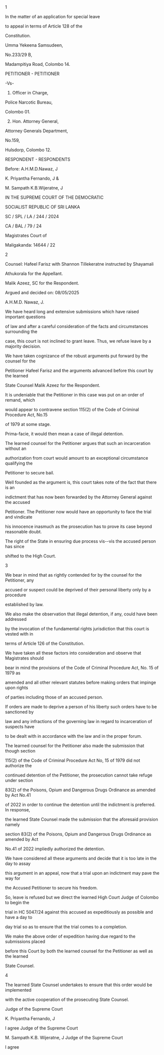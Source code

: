 1

In the matter of an application for special leave

to appeal in terms of Article 128 of the

Constitution.

Umma Yekeena Samsudeen,

No.233/29 B,

Madampitiya Road, Colombo 14.

PETITIONER - PETITIONER

-Vs-

1. Officer in Charge,

Police Narcotic Bureau,

Colombo 01.

2. Hon. Attorney General,

Attorney Generals Department,

No.159,

Hulsdorp, Colombo 12.

RESPONDENT - RESPONDENTS

Before: A.H.M.D.Nawaz, J

K. Priyantha Fernando, J &

M. Sampath K.B.Wijeratne, J

IN THE SUPREME COURT OF THE DEMOCRATIC

SOCIALIST REPUBLIC OF SRI LANKA

SC / SPL / LA / 244 / 2024

CA / BAL / 79 / 24

Magistrates Court of

Maligakanda: 14644 / 22

2

Counsel: Hafeel Farisz with Shannon Tillekeratne instructed by Shayamali

Athukorala for the Appellant.

Malik Azeez, SC for the Respondent.

Argued and decided on: 08/05/2025

A.H.M.D. Nawaz, J.

We have heard long and extensive submissions which have raised important questions

of law and after a careful consideration of the facts and circumstances surrounding the

case, this court is not inclined to grant leave. Thus, we refuse leave by a majority decision.

We have taken cognizance of the robust arguments put forward by the counsel for the

Petitioner Hafeel Farisz and the arguments advanced before this court by the learned

State Counsel Malik Azeez for the Respondent.

It is undeniable that the Petitioner in this case was put on an order of remand, which

would appear to contravene section 115(2) of the Code of Criminal Procedure Act, No.15

of 1979 at some stage.

Prima-facie, it would then mean a case of illegal detention.

The learned counsel for the Petitioner argues that such an incarceration without an

authorization from court would amount to an exceptional circumstance qualifying the

Petitioner to secure bail.

Well founded as the argument is, this court takes note of the fact that there is an

indictment that has now been forwarded by the Attorney General against the accused

Petitioner. The Petitioner now would have an opportunity to face the trial and vindicate

his innocence inasmuch as the prosecution has to prove its case beyond reasonable doubt.

The right of the State in ensuring due process vis--vis the accused person has since

shifted to the High Court.

3

We bear in mind that as rightly contended for by the counsel for the Petitioner, any

accused or suspect could be deprived of their personal liberty only by a procedure

established by law.

We also make the observation that illegal detention, if any, could have been addressed

by the invocation of the fundamental rights jurisdiction that this court is vested with in

terms of Article 126 of the Constitution.

We have taken all these factors into consideration and observe that Magistrates should

bear in mind the provisions of the Code of Criminal Procedure Act, No. 15 of 1979 as

amended and all other relevant statutes before making orders that impinge upon rights

of parties including those of an accused person.

If orders are made to deprive a person of his liberty such orders have to be sanctioned by

law and any infractions of the governing law in regard to incarceration of suspects have

to be dealt with in accordance with the law and in the proper forum.

The learned counsel for the Petitioner also made the submission that though section

115(2) of the Code of Criminal Procedure Act No, 15 of 1979 did not authorize the

continued detention of the Petitioner, the prosecution cannot take refuge under section

83(2) of the Poisons, Opium and Dangerous Drugs Ordinance as amended by Act No.41

of 2022 in order to continue the detention until the indictment is preferred. In response,

the learned State Counsel made the submission that the aforesaid provision namely

section 83(2) of the Poisons, Opium and Dangerous Drugs Ordinance as amended by Act

No.41 of 2022 impliedly authorized the detention.

We have considered all these arguments and decide that it is too late in the day to assay

this argument in an appeal, now that a trial upon an indictment may pave the way for

the Accused Petitioner to secure his freedom.

So, leave is refused but we direct the learned High Court Judge of Colombo to begin the

trial in HC 5047/24 against this accused as expeditiously as possible and have a day to

day trial so as to ensure that the trial comes to a completion.

We make the above order of expedition having due regard to the submissions placed

before this Court by both the learned counsel for the Petitioner as well as the learned

State Counsel.

4

The learned State Counsel undertakes to ensure that this order would be implemented

with the active cooperation of the prosecuting State Counsel.

Judge of the Supreme Court

K. Priyantha Fernando, J

I agree Judge of the Supreme Court

M. Sampath K.B. Wijeratne, J Judge of the Supreme Court

I agree